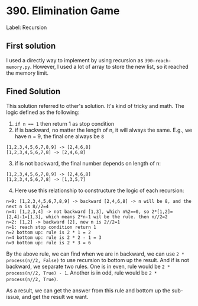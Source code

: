 # 390. Elimination Game
Label: Recursion

## First solution
I used a directly way to implement by using recursion as `390-reach-memory.py`. However, I used a lot of array to store the new list, so it reached the memory limit.

## Fined Solution
This solution referred to other's solution. It's kind of tricky and math. 
The logic defined as the following:
1. `if n == 1` then return 1 as stop condition
2. if is backward, no matter the length of n, it will always the same. E.g., we have n = 9, the final one always be `8`
```
[1,2,3,4,5,6,7,8,9] -> [2,4,6,8]
[1,2,3,4,5,6,7,8] -> [2,4,6,8]
```
3. if is not backward, the final number depends on length of n:
```
[1,2,3,4,5,6,7,8,9] -> [2,4,6,8]
[1,2,3,4,5,6,7,8] -> [1,3,5,7]
```
4. Here use this relationship to constructure the logic of each recursion:
```
n=9: [1,2,3,4,5,6,7,8,9] -> backward [2,4,6,8] -> n will be 8, and the next n is 8//2=4
n=4: [1,2,3,4] -> not backward [1,3], which n%2==0, so 2*[1,2]=[2,4]-1=[1,3], which means 2*n-1 wil be the rule. then n//2=2
n=2: [1,2] -> backward [2], new n is 2//2=1
n=1: reach stop condition return 1
n=2 bottom up: rule is 2 * 1 = 2
n=4 bottom up: rule is 2 * 2 - 1 = 3
n=9 bottom up: rule is 2 * 3 = 6 
```
By the above rule, we can find when we are in backward, we can use `2 * process(n//2, False)` to use recursion to bottom up the result.
And if is not backward, we separate two rules. One is in even, rule would be `2 * process(n//2, True) - 1`. Another is in odd, rule would be `2 * process(n//2, True)`.

As a result, we can get the answer from this rule and bottom up the sub-issue, and get the result we want.